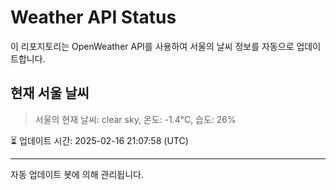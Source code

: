 
# Weather API Status

이 리포지토리는 OpenWeather API를 사용하여 서울의 날씨 정보를 자동으로 업데이트합니다.

## 현재 서울 날씨
> 서울의 현재 날씨: clear sky, 온도: -1.4°C, 습도: 26%

⏳ 업데이트 시간: 2025-02-16 21:07:58 (UTC)

---
자동 업데이트 봇에 의해 관리됩니다.
